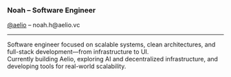 <!-- Intro -->
<h3 align="left">
  Noah – Software Engineer
</h3>
<a href="https://x.com/aelio_vc" target="_blank">@aelio</a> – noah.h@aelio.vc

---

Software engineer focused on scalable systems, clean architectures, and full-stack development—from infrastructure to UI.<br/>Currently building Aelio, exploring AI and decentralized infrastructure, and developing tools for real-world scalability.
